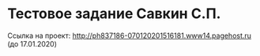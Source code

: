 # Тестовое задание Савкин С.П.
Ссылка на проект: http://ph837186-070120201516181.www14.pagehost.ru (до 17.01.2020)
